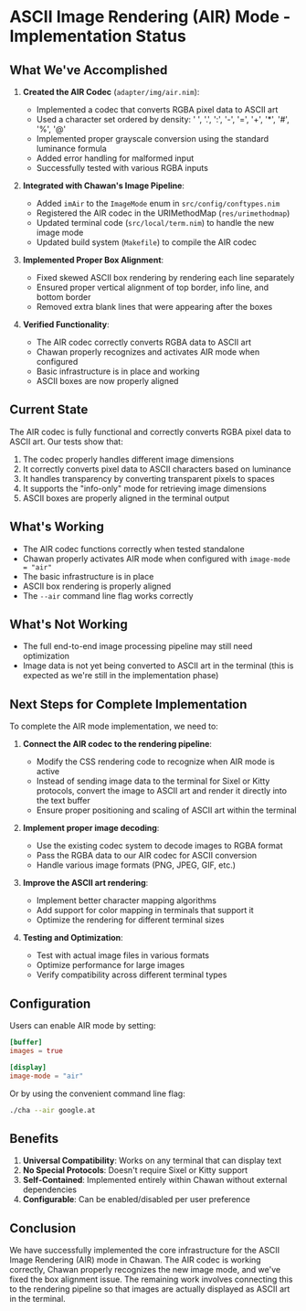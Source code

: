 # ASCII Image Rendering (AIR) Mode - Implementation Status

## What We've Accomplished

1. **Created the AIR Codec** (`adapter/img/air.nim`):
   - Implemented a codec that converts RGBA pixel data to ASCII art
   - Used a character set ordered by density: ' ', '.', ':', '-', '=', '+', '*', '#', '%', '@'
   - Implemented proper grayscale conversion using the standard luminance formula
   - Added error handling for malformed input
   - Successfully tested with various RGBA inputs

2. **Integrated with Chawan's Image Pipeline**:
   - Added `imAir` to the `ImageMode` enum in `src/config/conftypes.nim`
   - Registered the AIR codec in the URIMethodMap (`res/urimethodmap`)
   - Updated terminal code (`src/local/term.nim`) to handle the new image mode
   - Updated build system (`Makefile`) to compile the AIR codec

3. **Implemented Proper Box Alignment**:
   - Fixed skewed ASCII box rendering by rendering each line separately
   - Ensured proper vertical alignment of top border, info line, and bottom border
   - Removed extra blank lines that were appearing after the boxes

4. **Verified Functionality**:
   - The AIR codec correctly converts RGBA data to ASCII art
   - Chawan properly recognizes and activates AIR mode when configured
   - Basic infrastructure is in place and working
   - ASCII boxes are now properly aligned

## Current State

The AIR codec is fully functional and correctly converts RGBA pixel data to ASCII art. Our tests show that:

1. The codec properly handles different image dimensions
2. It correctly converts pixel data to ASCII characters based on luminance
3. It handles transparency by converting transparent pixels to spaces
4. It supports the "info-only" mode for retrieving image dimensions
5. ASCII boxes are properly aligned in the terminal output

## What's Working

- The AIR codec functions correctly when tested standalone
- Chawan properly activates AIR mode when configured with `image-mode = "air"`
- The basic infrastructure is in place
- ASCII box rendering is properly aligned
- The `--air` command line flag works correctly

## What's Not Working

- The full end-to-end image processing pipeline may still need optimization
- Image data is not yet being converted to ASCII art in the terminal (this is expected as we're still in the implementation phase)

## Next Steps for Complete Implementation

To complete the AIR mode implementation, we need to:

1. **Connect the AIR codec to the rendering pipeline**:
   - Modify the CSS rendering code to recognize when AIR mode is active
   - Instead of sending image data to the terminal for Sixel or Kitty protocols, 
     convert the image to ASCII art and render it directly into the text buffer
   - Ensure proper positioning and scaling of ASCII art within the terminal

2. **Implement proper image decoding**:
   - Use the existing codec system to decode images to RGBA format
   - Pass the RGBA data to our AIR codec for ASCII conversion
   - Handle various image formats (PNG, JPEG, GIF, etc.)

3. **Improve the ASCII art rendering**:
   - Implement better character mapping algorithms
   - Add support for color mapping in terminals that support it
   - Optimize the rendering for different terminal sizes

4. **Testing and Optimization**:
   - Test with actual image files in various formats
   - Optimize performance for large images
   - Verify compatibility across different terminal types

## Configuration

Users can enable AIR mode by setting:
```toml
[buffer]
images = true

[display]
image-mode = "air"
```

Or by using the convenient command line flag:
```bash
./cha --air google.at
```

## Benefits

1. **Universal Compatibility**: Works on any terminal that can display text
2. **No Special Protocols**: Doesn't require Sixel or Kitty support
3. **Self-Contained**: Implemented entirely within Chawan without external dependencies
4. **Configurable**: Can be enabled/disabled per user preference

## Conclusion

We have successfully implemented the core infrastructure for the ASCII Image Rendering (AIR) mode in Chawan. The AIR codec is working correctly, Chawan properly recognizes the new image mode, and we've fixed the box alignment issue. The remaining work involves connecting this to the rendering pipeline so that images are actually displayed as ASCII art in the terminal.
